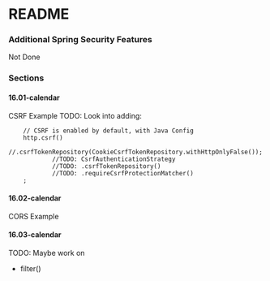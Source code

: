# README #

### Additional Spring Security Features ###

Not Done


### Sections ###

#### 16.01-calendar ####
CSRF Example
TODO: Look into adding:

        // CSRF is enabled by default, with Java Config
        http.csrf()
                //.csrfTokenRepository(CookieCsrfTokenRepository.withHttpOnlyFalse());
                //TODO: CsrfAuthenticationStrategy
                //TODO: .csrfTokenRepository()
                //TODO: .requireCsrfProtectionMatcher()
        ;


#### 16.02-calendar ####
CORS Example


#### 16.03-calendar ####
TODO: Maybe work on
* filter()

